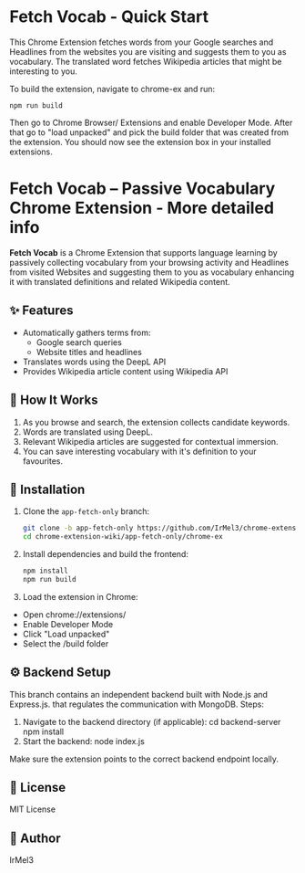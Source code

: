 # Fetch Vocab - Quick Start

This Chrome Extension fetches words from your Google searches and Headlines from the websites you are
visiting and suggests them to you as vocabulary.
The translated word fetches Wikipedia articles that might be interesting to you.

To build the extension, navigate to chrome-ex and run:

  ```
  npm run build
  ```

Then go to Chrome Browser/ Extensions and enable Developer Mode.
After that go to "load unpacked" and pick the build folder that was created from the extension.
You should now see the extension box in your installed extensions.


# Fetch Vocab – Passive Vocabulary Chrome Extension - More detailed info

**Fetch Vocab** is a Chrome Extension that supports language learning by passively collecting vocabulary from your browsing activity and Headlines from visited Websites and suggesting them to you as vocabulary enhancing it with translated definitions and related Wikipedia content.

## ✨ Features
- Automatically gathers terms from:
  - Google search queries
  - Website titles and headlines
- Translates words using the DeepL API
- Provides Wikipedia article content using Wikipedia API

## 🧠 How It Works
1. As you browse and search, the extension collects candidate keywords.
2. Words are translated using DeepL.
3. Relevant Wikipedia articles are suggested for contextual immersion.
4. You can save interesting vocabulary with it's definition to your favourites.

## 🚀 Installation

1. Clone the `app-fetch-only` branch:
   ```bash
   git clone -b app-fetch-only https://github.com/IrMel3/chrome-extension-wiki.git
   cd chrome-extension-wiki/app-fetch-only/chrome-ex
2. Install dependencies and build the frontend:
   ```bash
   npm install
   npm run build

4. Load the extension in Chrome:
- Open chrome://extensions/
- Enable Developer Mode
- Click "Load unpacked"
- Select the /build folder

## ⚙️ Backend Setup

This branch contains an independent backend built with Node.js and Express.js. that regulates the communication with MongoDB.
Steps:

1. Navigate to the backend directory (if applicable):
    cd backend-server
    npm install
2. Start the backend:
   node index.js

Make sure the extension points to the correct backend endpoint locally.
## 📄 License

MIT License

## 👤 Author

IrMel3





